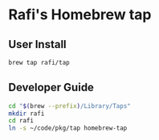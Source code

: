 # Rafi's Homebrew tap

## User Install

```sh
brew tap rafi/tap
```

## Developer Guide

```sh
cd "$(brew --prefix)/Library/Taps"
mkdir rafi
cd rafi
ln -s ~/code/pkg/tap homebrew-tap
```
